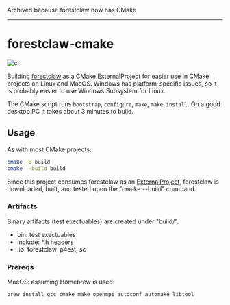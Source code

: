 Archived because forestclaw now has CMake

---

# forestclaw-cmake

![ci](https://github.com/scivision/p4est-cmake/workflows/ci/badge.svg)

Building [forestclaw](https://github.com/ForestClaw/forestclaw) as a CMake ExternalProject for easier use in CMake projects on Linux and MacOS.
Windows has platform-specific issues, so it is probably easier to use Windows Subsystem for Linux.

The CMake script runs `bootstrap`, `configure`, `make`, `make install`.
On a good desktop PC it takes about 3 minutes to build.

## Usage

As with most CMake projects:

```sh
cmake -B build
cmake --build build
```

Since this project consumes forestclaw as an [ExternalProject](https://cmake.org/cmake/help/latest/module/ExternalProject.html), forestclaw is downloaded, built, and tested upon the "cmake --build" command.

### Artifacts

Binary artifacts (test exectuables) are created under "build/".

* bin: test exectuables
* include: *.h headers
* lib: forestclaw, p4est, sc

### Prereqs

MacOS: assuming Homebrew is used:

```sh
brew install gcc cmake make openmpi autoconf automake libtool
```
